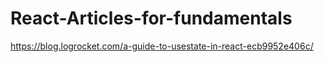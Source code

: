 # React-Articles-for-fundamentals

https://blog.logrocket.com/a-guide-to-usestate-in-react-ecb9952e406c/
